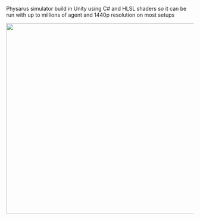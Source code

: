 Physarus simulator build in Unity using C# and HLSL shaders so it can be run with up to millions of agent and 1440p resolution on most setups

<img src="https://cdn.discordapp.com/attachments/929865678947762179/1212302940832796693/Capture.PNG?ex=65f15818&is=65dee318&hm=85380bee10a4fadb0f1dc243372663bf208ba9573b2e5014bf2297736861bf0c&" width="904" height="513">
